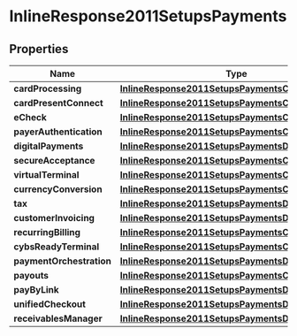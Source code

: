 
# InlineResponse2011SetupsPayments

## Properties
Name | Type | Description | Notes
------------ | ------------- | ------------- | -------------
**cardProcessing** | [**InlineResponse2011SetupsPaymentsCardProcessing**](InlineResponse2011SetupsPaymentsCardProcessing.md) |  |  [optional]
**cardPresentConnect** | [**InlineResponse2011SetupsPaymentsCardProcessing**](InlineResponse2011SetupsPaymentsCardProcessing.md) |  |  [optional]
**eCheck** | [**InlineResponse2011SetupsPaymentsCardProcessing**](InlineResponse2011SetupsPaymentsCardProcessing.md) |  |  [optional]
**payerAuthentication** | [**InlineResponse2011SetupsPaymentsCardProcessing**](InlineResponse2011SetupsPaymentsCardProcessing.md) |  |  [optional]
**digitalPayments** | [**InlineResponse2011SetupsPaymentsDigitalPayments**](InlineResponse2011SetupsPaymentsDigitalPayments.md) |  |  [optional]
**secureAcceptance** | [**InlineResponse2011SetupsPaymentsCardProcessing**](InlineResponse2011SetupsPaymentsCardProcessing.md) |  |  [optional]
**virtualTerminal** | [**InlineResponse2011SetupsPaymentsCardProcessing**](InlineResponse2011SetupsPaymentsCardProcessing.md) |  |  [optional]
**currencyConversion** | [**InlineResponse2011SetupsPaymentsCardProcessing**](InlineResponse2011SetupsPaymentsCardProcessing.md) |  |  [optional]
**tax** | [**InlineResponse2011SetupsPaymentsDigitalPayments**](InlineResponse2011SetupsPaymentsDigitalPayments.md) |  |  [optional]
**customerInvoicing** | [**InlineResponse2011SetupsPaymentsDigitalPayments**](InlineResponse2011SetupsPaymentsDigitalPayments.md) |  |  [optional]
**recurringBilling** | [**InlineResponse2011SetupsPaymentsCardProcessing**](InlineResponse2011SetupsPaymentsCardProcessing.md) |  |  [optional]
**cybsReadyTerminal** | [**InlineResponse2011SetupsPaymentsCardProcessing**](InlineResponse2011SetupsPaymentsCardProcessing.md) |  |  [optional]
**paymentOrchestration** | [**InlineResponse2011SetupsPaymentsDigitalPayments**](InlineResponse2011SetupsPaymentsDigitalPayments.md) |  |  [optional]
**payouts** | [**InlineResponse2011SetupsPaymentsCardProcessing**](InlineResponse2011SetupsPaymentsCardProcessing.md) |  |  [optional]
**payByLink** | [**InlineResponse2011SetupsPaymentsDigitalPayments**](InlineResponse2011SetupsPaymentsDigitalPayments.md) |  |  [optional]
**unifiedCheckout** | [**InlineResponse2011SetupsPaymentsDigitalPayments**](InlineResponse2011SetupsPaymentsDigitalPayments.md) |  |  [optional]
**receivablesManager** | [**InlineResponse2011SetupsPaymentsDigitalPayments**](InlineResponse2011SetupsPaymentsDigitalPayments.md) |  |  [optional]



